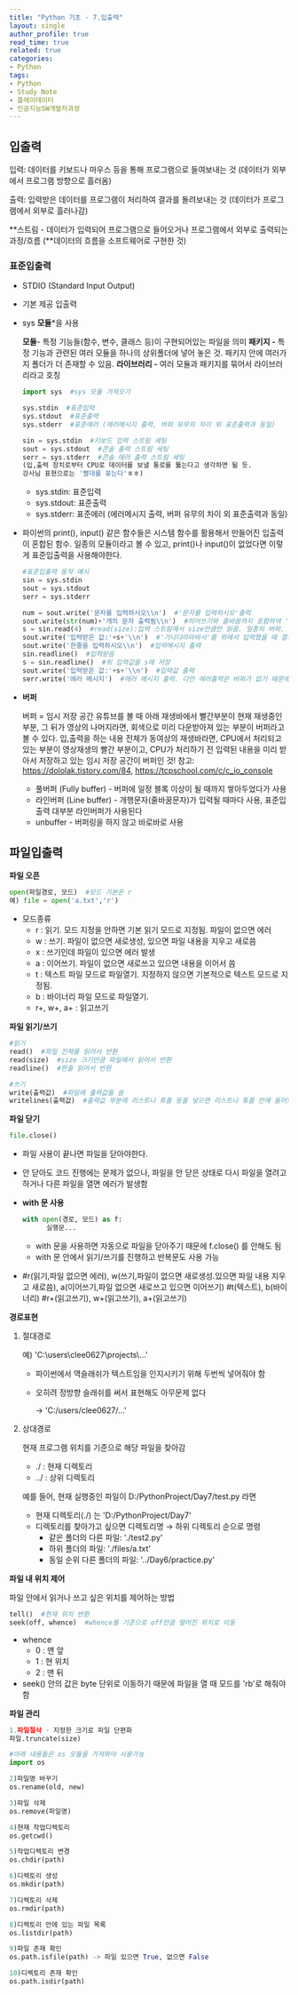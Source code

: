 ```yaml
---
title: "Python 기초 - 7.입출력"
layout: single
author_profile: true
read_time: true
related: true
categories:
- Python
tags:
- Python
- Study Note
- 플레이데이터
- 인공지능SW개발자과정
---
```



## 입출력

입력: 데이터를 키보드나 마우스 등을 통해 프로그램으로 들여보내는 것 (데이터가 외부에서 프로그램 방향으로 흘러옴)

출력: 입력받은 데이터를 프로그램이 처리하여 결과를 돌려보내는 것 (데이터가 프로그램에서 외부로 흘러나감)

**스트림 - 데이터가 입력되어 프로그램으로 들어오거나 프로그램에서 외부로 출력되는 과정/흐름 (**데이터의 흐름을 소프트웨어로 구현한 것)

### 표준입출력

- STDIO (Standard Input Output)

- 기본 제공 입출력

- sys **모듈***을 사용

  **모듈**- 특정 기능들(함수, 변수, 클래스 등)이 구현되어있는 파일을 의미 **패키지 -** 특정 기능과 관련된 여러 모듈을 하나의 상위폴더에 넣어 놓은 것. 패키지 안에 여러가지 폴더가 더 존재할 수 있음. **라이브러리 -** 여러 모듈과 패키지를 묶어서 라이브러리라고 호칭

  ```python
  import sys  #sys 모듈 가져오기
  
  sys.stdin  #표준입력
  sys.stdout  #표준출력
  sys.stderr  #표준에러 (에러메시지 출력, 버퍼 유무의 차이 외 표준출력과 동일)
  
  sin = sys.stdin  #키보드 입력 스트림 세팅
  sout = sys.stdout  #콘솔 출력 스트림 세팅
  serr = sys.stderr  #콘솔 에러 출력 스트림 세팅
  (입,출력 장치로부터 CPU로 데이터를 보낼 통로를 뚫는다고 생각하면 될 듯.
  강사님 표현으로는 '빨대를 꽂는다'ㅎㅎ)
  ```

  - sys.stdin: 표준입력
  - sys.stdout: 표준출력
  - sys.stderr: 표준에러 (에러메시지 출력, 버퍼 유무의 차이 외 표준출력과 동일)

- 파이썬의 print(), input() 같은 함수들은 시스템 함수를 활용해서 만들어진 입출력이 혼합된 함수. 일종의 모듈이라고 볼 수 있고, print()나 input()이 없었다면 이렇게 표준입출력을 사용해야한다.

  ```python
  #표준입출력 동작 예시
  sin = sys.stdin
  sout = sys.stdout
  serr = sys.stderr
  
  num = sout.write('문자를 입력하시오\\n')  #'문자를 입력하시오'출력
  sout.write(str(num)+'개의 문자 출력됨\\n')  #띄어쓰기와 줄바꿈까지 포함하여 '문자를 입력하시오\\n' 총 10개의 문자가 출력됨을 출력
  s = sin.read(4)  #read(size):입력 스트림에서 size만큼만 읽음. 일종의 버퍼.
  sout.write('입력받은 값:'+s+'\\n')  #'가나다라마바사'를 위에서 입력했을 때 결과로 '입력받은 값:가나다라' 출력
  sout.write('한줄을 입력하시오\\n')  #입력메시지 출력
  sin.readline()  #입력받음
  s = sin.readline()  #위 입력값을 s에 저장
  sout.write('입력받은 값:'+s+'\\n')  #입력값 출력
  serr.write('에러 메시지')  #에러 메시지 출력. 다만 에러출력은 버퍼가 없기 때문에 바로 윗줄보다 에러 메시지가 먼저 출력되는 현상 발생
  ```

- **버퍼**

  버퍼 = 임시 저장 공간 유튜브를 볼 때 아래 재생바에서 빨간부분이 현재 재생중인 부분, 그 뒤가 영상의 나머지라면, 회색으로 미리 다운받아져 있는 부분이 버퍼라고 볼 수 있다. 입,출력을 하는 내용 전체가 동여상의 재생바라면, CPU에서 처리되고 있는 부분이 영상재생의 빨간 부분이고, CPU가 처리하기 전 입력된 내용을 미리 받아서 저장하고 있는 임시 저장 공간이 버퍼인 것! 참고: https://dololak.tistory.com/84, https://tcpschool.com/c/c_io_console

  - 풀버퍼 (Fully buffer) - 버퍼에 일정 블록 이상이 될 때까지 쌓아두었다가 사용
  - 라인버퍼 (Line buffer) - 개행문자(줄바꿈문자)가 입력될 때마다 사용, 표준입출력 대부분 라인버퍼가 사용된다
  - unbuffer - 버퍼링을 하지 않고 바로바로 사용



## 파일입출력

**파일 오픈**

```python
open(파일경로, 모드)  #모드 기본은 r
예) file = open('a.txt','r')
```

- 모드종류
  - r : 읽기. 모드 지정을 안하면 기본 읽기 모드로 지정됨. 파일이 없으면 에러
  - w : 쓰기. 파일이 없으면 새로생성, 있으면 파일 내용을 지우고 새로씀
  - x : 쓰기인데 파일이 있으면 에러 발생
  - a : 이어쓰기. 파일이 없으면 새로쓰고 있으면 내용을 이어서 씀
  - t : 텍스트 파일 모드로 파일열기. 지정하지 않으면 기본적으로 텍스트 모드로 지정됨.
  - b : 바이너리 파일 모드로 파일열기.
  - r+, w+, a+ : 읽고쓰기

**파일 읽기/쓰기**

```python
#읽기
read()  #파일 전체를 읽어서 반환
read(size)  #size 크기만큼 파일에서 읽어서 반환
readline()  #한줄 읽어서 반환

#쓰기
write(출력값)  #파일에 출력값을 씀
writelines(출력값)  #출력값 부분에 리스트나 튜플 등을 넣으면 리스트나 튜플 안에 들어있는 값들을 씀
```

**파일 닫기**

```python
file.close()
```

- 파일 사용이 끝나면 파일을 닫아야한다.

- 안 닫아도 코드 진행에는 문제가 없으나, 파일을 안 닫은 상태로 다시 파일을 열려고 하거나 다른 파일을 열면 에러가 발생함

- **with 문 사용**

  ```python
  with open(경로, 모드) as f:
  		실행문...
  ```

  - with 문을 사용하면 자동으로 파일을 닫아주기 때문에 f.close() 를 안해도 됨
  - with 문 안에서 읽기/쓰기를 진행하고 반복문도 사용 가능

- \#r(읽기,파일 없으면 에러), w(쓰기,파일이 없으면 새로생성.있으면 파일 내용 지우고 새로씀), a(이어쓰기,파일 없으면 새로쓰고 있으면 이어쓰기) #t(텍스트), b(바이너리) #r+(읽고쓰기), w+(읽고쓰기), a+(읽고쓰기)

**경로표현**

1. 절대경로

   예) 'C:\\users\\clee0627\\projects\\...'

   - 파이썬에서 역슬래쉬가 텍스트임을 인지시키기 위해 두번씩 넣어줘야 함

   - 오히려 정방향 슬래쉬를 써서 표현해도 아무문제 없다

     → 'C:/users/clee0627/...'

2. 상대경로

   현재 프로그램 위치를 기준으로 해당 파일을 찾아감

   - ./ : 현재 디렉토리
   - ../ : 상위 디렉토리

   예를 들어, 현재 실행중인 파일이 D:/PythonProject/Day7/test.py 라면

   - 현재 디렉토리(./) 는 'D:/PythonProject/Day7'
   - 디렉토리를 찾아가고 싶으면 디렉토리명 → 하위 디렉토리 순으로 명령
     - 같은 폴더의 다른 파일: './test2.py'
     - 하위 폴더의 파일: './files/a.txt'
     - 동일 순위 다른 폴더의 파일: '../Day6/practice.py'

**파일 내 위치 제어**

파일 안에서 읽거나 쓰고 싶은 위치를 제어하는 방법

```python
tell()  #현재 위치 반환
seek(off, whence)  #whence를 기준으로 off만큼 떨어진 위치로 이동
```

- whence
  - 0 : 맨 앞
  - 1 : 현 위치
  - 2 : 맨 뒤
- seek() 안의 값은 byte 단위로 이동하기 때문에 파일을 열 때 모드를 'rb'로 해줘야 함

**파일 관리**

```python
1.파일절삭 - 지정한 크기로 파일 단편화
파일.truncate(size)

#아래 내용들은 os 모듈을 가져와야 사용가능
import os

2)파일명 바꾸기
os.rename(old, new)

3)파일 삭제
os.remove(파일명)

4)현재 작업디렉토리
os.getcwd()

5)작업디렉토리 변경
os.chdir(path)

6)디렉토리 생성
os.mkdir(path)

7)디렉토리 삭제
os.rmdir(path)

8)디렉토리 안에 있는 파일 목록
os.listdir(path)

9)파일 존재 확인
os.path.isfile(path) -> 파일 있으면 True, 없으면 False

10)디렉토리 존재 확인
os.path.isdir(path)
```

